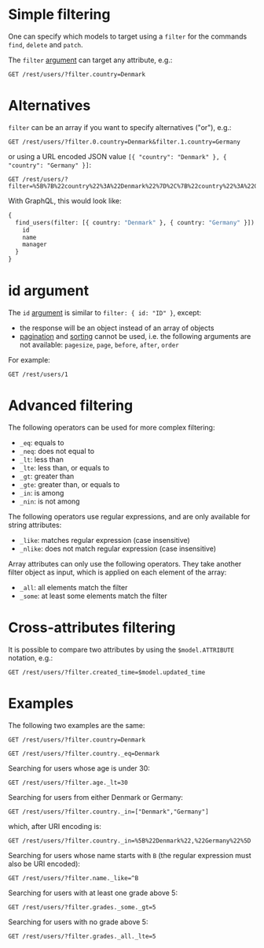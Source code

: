 # Simple filtering

One can specify which models to target using a `filter` for the commands
`find`, `delete` and `patch`.

The `filter` [argument](rpc.md#rpc) can target any attribute,
e.g.:

```HTTP
GET /rest/users/?filter.country=Denmark
```

# Alternatives

`filter` can be an array if you want to specify alternatives ("or"), e.g.:

```HTTP
GET /rest/users/?filter.0.country=Denmark&filter.1.country=Germany
```

or using a URL encoded JSON value
`[{ "country": "Denmark" }, { "country": "Germany" }]`:

```HTTP
GET /rest/users/?filter=%5B%7B%22country%22%3A%22Denmark%22%7D%2C%7B%22country%22%3A%22Germany%22%7D%5D
```

With GraphQL, this would look like:

```graphql
{
  find_users(filter: [{ country: "Denmark" }, { country: "Germany" }]) {
    id
    name
    manager
  }
}
```

# id argument

The `id` [argument](rpc.md#rpc) is similar to
`filter: { id: "ID" }`, except:
  - the response will be an object instead of an array of objects
  - [pagination](pagination.md) and [sorting](sorting.md) cannot be used, i.e.
    the following arguments are not available: `pagesize`, `page`, `before`,
    `after`, `order`

For example:

```HTTP
GET /rest/users/1
```

# Advanced filtering

The following operators can be used for more complex filtering:
  - `_eq`: equals to
  - `_neq`: does not equal to
  - `_lt`: less than
  - `_lte`: less than, or equals to
  - `_gt`: greater than
  - `_gte`: greater than, or equals to
  - `_in`: is among
  - `_nin`: is not among

The following operators use regular expressions, and are only available for
string attributes:
  - `_like`: matches regular expression (case insensitive)
  - `_nlike`: does not match regular expression (case insensitive)

Array attributes can only use the following operators.
They take another filter object as input, which is applied on each element of
the array:
  - `_all`: all elements match the filter
  - `_some`: at least some elements match the filter

# Cross-attributes filtering

It is possible to compare two attributes by using the `$model.ATTRIBUTE`
notation, e.g.:

```HTTP
GET /rest/users/?filter.created_time=$model.updated_time
```

# Examples

The following two examples are the same:

```HTTP
GET /rest/users/?filter.country=Denmark
```

```HTTP
GET /rest/users/?filter.country._eq=Denmark
```

Searching for users whose age is under 30:

```HTTP
GET /rest/users/?filter.age._lt=30
```

Searching for users from either Denmark or Germany:

```HTTP
GET /rest/users/?filter.country._in=["Denmark","Germany"]
```

which, after URI encoding is:

```HTTP
GET /rest/users/?filter.country._in=%5B%22Denmark%22,%22Germany%22%5D
```

Searching for users whose name starts with `B` (the regular expression must
also be URI encoded):

```HTTP
GET /rest/users/?filter.name._like=^B
```

Searching for users with at least one grade above 5:

```HTTP
GET /rest/users/?filter.grades._some._gt=5
```

Searching for users with no grade above 5:

```HTTP
GET /rest/users/?filter.grades._all._lte=5
```
